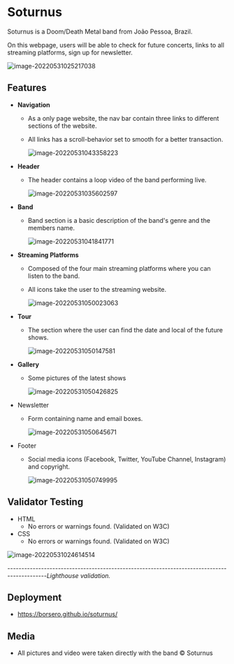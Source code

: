 # Soturnus

Soturnus is a Doom/Death Metal band from João Pessoa, Brazil.

On this webpage, users will be able to check for future concerts, links to all streaming platforms, sign up for newsletter.

![image-20220531025217038](C:\Users\eduar\AppData\Roaming\Typora\typora-user-images\image-20220531025217038.png)

## Features

- **Navigation**

  - As a only page website, the nav bar contain three links to different sections of the website.

  - All links has a scroll-behavior set to smooth for a better transaction.

    ![image-20220531043358223](C:\Users\eduar\AppData\Roaming\Typora\typora-user-images\image-20220531043358223.png)

    

- **Header**

  - The header contains a loop video of the band performing live. 

    ![image-20220531035602597](C:\Users\eduar\AppData\Roaming\Typora\typora-user-images\image-20220531035602597.png)

    

- **Band**

  - Band section is a basic description of the band's genre and the members name.

    ![image-20220531041841771](C:\Users\eduar\AppData\Roaming\Typora\typora-user-images\image-20220531041841771.png)

- **Streaming Platforms**

  - Composed of the four main streaming platforms where you can listen to the band.

  - All icons take the user to the streaming website.

    ![image-20220531050023063](C:\Users\eduar\AppData\Roaming\Typora\typora-user-images\image-20220531050023063.png)

- **Tour**

  - The section where the user can find the date and local of the future shows.

    ![image-20220531050147581](C:\Users\eduar\AppData\Roaming\Typora\typora-user-images\image-20220531050147581.png)

- **Gallery**

  - Some pictures of the latest shows

    ![image-20220531050426825](C:\Users\eduar\AppData\Roaming\Typora\typora-user-images\image-20220531050426825.png)

- Newsletter

  - Form containing name and email boxes.

    ![image-20220531050645671](C:\Users\eduar\AppData\Roaming\Typora\typora-user-images\image-20220531050645671.png)

- Footer

  - Social media icons (Facebook, Twitter, YouTube Channel, Instagram) and copyright.

    ![image-20220531050749995](C:\Users\eduar\AppData\Roaming\Typora\typora-user-images\image-20220531050749995.png)

## Validator Testing

- HTML
  - No errors or warnings found. (Validated on W3C) 
- CSS
  - No errors or warnings found. (Validated on W3C)

![image-20220531024614514](C:\Users\eduar\AppData\Roaming\Typora\typora-user-images\image-20220531024614514.png)

--------------------------------------------------------------------------------------------*Lighthouse validation.*

## Deployment

- https://borsero.github.io/soturnus/

## Media

- All pictures and video were taken directly with the band © Soturnus
